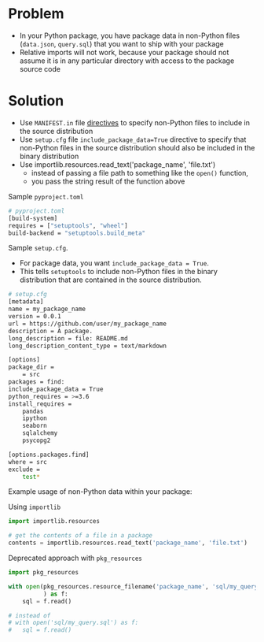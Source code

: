 # Problem
* In your Python package, you have package data in non-Python files (`data.json`, `query.sql`) that you want to ship with your package
* Relative imports will not work, because your package should not assume it is in any particular directory with access to the package source code

# Solution
* Use `MANIFEST.in` file [directives](https://packaging.python.org/en/latest/guides/using-manifest-in/#manifest-in-commands) to specify non-Python files to include in the source distribution
* Use `setup.cfg` file `include_package_data=True` directive to specify that non-Python files in the source distribution should also be included in the binary distribution
* Use importlib.resources.read_text('package_name', 'file.txt')
  * instead of passing a file path to something like the `open()` function, 
  * you pass the string result of the function above

Sample `pyproject.toml`
```bash
# pyproject.toml
[build-system] 
requires = ["setuptools", "wheel"] 
build-backend = "setuptools.build_meta" 
```

Sample `setup.cfg`. 
* For package data, you want `include_package_data = True`. 
* This tells `setuptools` to include non-Python files in the binary distribution that are contained in the source distribution.

```bash
# setup.cfg
[metadata]
name = my_package_name
version = 0.0.1
url = https://github.com/user/my_package_name
description = A package.
long_description = file: README.md
long_description_content_type = text/markdown

[options]
package_dir =
    = src
packages = find:
include_package_data = True
python_requires = >=3.6
install_requires =
    pandas
    ipython
    seaborn
    sqlalchemy
    psycopg2

[options.packages.find]
where = src
exclude =
    test*
```


Example usage of non-Python data within your package:

Using `importlib`
```python
import importlib.resources

# get the contents of a file in a package
contents = importlib.resources.read_text('package_name', 'file.txt')
```

Deprecated approach with `pkg_resources`
```python
import pkg_resources

with open(pkg_resources.resource_filename('package_name', 'sql/my_query.sql')
          ) as f:
    sql = f.read()

# instead of
# with open('sql/my_query.sql') as f:
#   sql = f.read()

```
